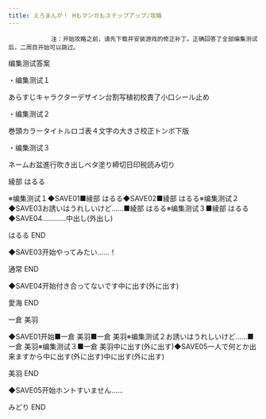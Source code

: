 ```yaml
---
title: えろまんが！ Hもマンガもステップアップ♪攻略
---
```


                注：开始攻略之前，请先下载并安装游戏的修正补丁。正确回答了全部编集测试后，二周目开始可以跳过。

编集测试答案

・编集测试１

あらすじキャラクターデザイン台割写植初校責了小口シール止め

・编集测试２

巻頭カラータイトルロゴ表４文字の大きさ校正トンボ下版

・编集测试３

ネームお盆進行吹き出しベタ塗り締切日印税読み切り

綾部 はるる

※编集测试１◆SAVE01■綾部 はるる◆SAVE02■綾部 はるる※编集测试２◆SAVE03お誘いはうれしいけど……■綾部 はるる※编集测试３■綾部 はるる◆SAVE04…………中出し(外出し)

はるる END

◆SAVE03开始やってみたい……！

通常 END

◆SAVE04开始付き合ってないです中に出す(外に出す)

愛海 END

一倉 美羽

◆SAVE01开始■一倉 美羽■一倉 美羽※编集测试２お誘いはうれしいけど……■一倉 美羽※编集测试３■一倉 美羽中に出す(外に出す)◆SAVE05一人で何とか出来ますから中に出す(外に出す)中に出す(外に出す)

美羽 END

◆SAVE05开始ホントすいません……

みどり END


              
